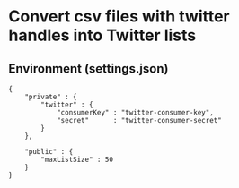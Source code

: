 # Convert csv files with twitter handles into Twitter lists

## Environment (settings.json)

```
{
	"private" : {
		"twitter" : {
			"consumerKey" : "twitter-consumer-key",
			"secret"      : "twitter-consumer-secret"
		}
	},

	"public" : {
		"maxListSize" : 50
	}
}
```
